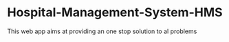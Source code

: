 # Hospital-Management-System-HMS
This web app aims at providing an one stop solution to al problems
